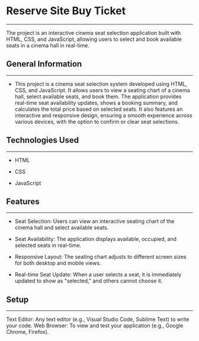 <h1>Reserve Site Buy Ticket</h1>
<hr><p>The project is an interactive cinema seat selection application built with HTML, CSS, and JavaScript, allowing users to select and book available seats in a cinema hall in real-time.</p><h2>General Information</h2>
<hr><ul>
<li>This project is a cinema seat selection system developed using HTML, CSS, and JavaScript. It allows users to view a seating chart of a cinema hall, select available seats, and book them. The application provides real-time seat availability updates, shows a booking summary, and calculates the total price based on selected seats. It also features an interactive and responsive design, ensuring a smooth experience across various devices, with the option to confirm or clear seat selections.</li>
</ul><h2>Technologies Used</h2>
<hr><ul>
<li>HTML</li>
</ul><ul>
<li>CSS</li>
</ul><ul>
<li>JavaScript</li>
</ul><h2>Features</h2>
<hr><ul>
<li>Seat Selection: Users can view an interactive seating chart of the cinema hall and select available seats.</li>
</ul><ul>
<li>Seat Availability: The application displays available, occupied, and selected seats in real-time.</li>
</ul><ul>
<li>Responsive Layout: The seating chart adjusts to different screen sizes for both desktop and mobile views.</li>
</ul><ul>
<li>Real-time Seat Update: When a user selects a seat, it is immediately updated to show as "selected," and others cannot choose it.</li>
</ul><h2>Setup</h2>
<hr><p>Text Editor: Any text editor (e.g., Visual Studio Code, Sublime Text) to write your code.
Web Browser: To view and test your application (e.g., Google Chrome, Firefox).</p>
